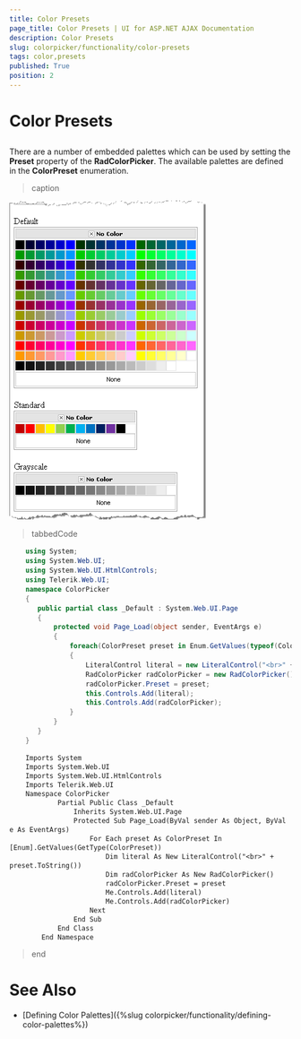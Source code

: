 ```yaml
---
title: Color Presets
page_title: Color Presets | UI for ASP.NET AJAX Documentation
description: Color Presets
slug: colorpicker/functionality/color-presets
tags: color,presets
published: True
position: 2
---
```


# Color Presets



## 

There are a number of embedded palettes which can be used by setting the __Preset__ property of the __RadColorPicker__. The available palettes are defined in the __ColorPreset__ enumeration.
>caption 

![](images/radcolorpicker008.png)

>tabbedCode

````C#
	using System;
	using System.Web.UI;
	using System.Web.UI.HtmlControls;
	using Telerik.Web.UI;
	namespace ColorPicker
	{
	   public partial class _Default : System.Web.UI.Page
	   {
	       protected void Page_Load(object sender, EventArgs e)
	       {
	           foreach(ColorPreset preset in Enum.GetValues(typeof(ColorPreset)))
	           {
	               LiteralControl literal = new LiteralControl("<br>" + preset.ToString());  
	               RadColorPicker radColorPicker = new RadColorPicker();
	               radColorPicker.Preset = preset;
	               this.Controls.Add(literal);
	               this.Controls.Add(radColorPicker);
	           }
	       }
	   }
	} 
````



````VB.NET
	Imports System
	Imports System.Web.UI
	Imports System.Web.UI.HtmlControls
	Imports Telerik.Web.UI
	Namespace ColorPicker
			Partial Public Class _Default
				Inherits System.Web.UI.Page
				Protected Sub Page_Load(ByVal sender As Object, ByVal e As EventArgs)
					For Each preset As ColorPreset In [Enum].GetValues(GetType(ColorPreset))
						Dim literal As New LiteralControl("<br>" + preset.ToString())
						Dim radColorPicker As New RadColorPicker()
						radColorPicker.Preset = preset
						Me.Controls.Add(literal)
						Me.Controls.Add(radColorPicker)
					Next
				End Sub
			End Class
		End Namespace
````


>end

# See Also

 * [Defining Color Palettes]({%slug colorpicker/functionality/defining-color-palettes%})

